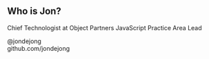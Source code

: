 ##  Who is Jon?

Chief Technologist at Object Partners
JavaScript Practice Area Lead

@jondejong  
github.com/jondejong
